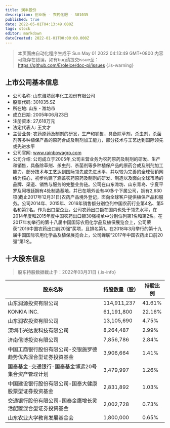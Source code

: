 ```yaml
---
title: 润丰股份
description: 创业板 - 农药化肥 - 301035
published: true
date: 2022-05-01T04:13:49.000Z
tags: stock
editor: markdown
dateCreated: 2022-01-01T00:00:00.000Z
---
```


> 本页面由自动化程序生成于 Sun May 01 2022 04:13:49 GMT+0800
> 内容可能存在错误，如有bug请提交issue至：https://github.com/Eroleice/doc-pi/issues
{.is-warning}

## 上市公司基本信息
- 公司名称: 山东潍坊润丰化工股份有限公司
- 股票代码: 301035.SZ
- 所在地: 山东 - 潍坊市
- 成立日期: 2005年06月23日
- 注册资本: 27,618万元
- 法定代表人: 王文才
- 主营业务: 农药原药及制剂的研发，生产和销售，具备除草剂，杀虫剂，杀菌剂等多种植保产品的原药合成及制剂加工能力，部分技术与工艺达到国际领先或先进水平
- 公司官网: www.rainbowagro.com
- 公司介绍: 公司成立于2005年,公司主营业务为农药原药及制剂的研发、生产和销售，具备除草剂、杀虫剂、杀菌剂等多种植保产品的原药合成及制剂加工能力，部分技术与工艺达到国际领先或先进水平，并以较为完善的全球营销网络为核心，初步构建了涵盖农药原药及制剂的研发、制造以及面向全球市场的品牌、渠道、销售与服务的完整业务链。公司在山东潍坊、山东青岛、宁夏平罗及阿根廷拥有4处制造基地，并已在境外设有40多个下属公司，拥有2,630项(截止2017年12月31日)农药产品境外登记，面向全球客户提供植保产品和服务。公司2014年、2015年、2016年销售额分别位列中国农药行业第4名、第5名和第2名。作为出口型企业，公司农药出口额在国内也处于领先水平，在2014年度和2015年度中国农药出口额30强榜单中分别位列第1名和第2名。在2017年初举行的第十八届中国国际农用化学品及植保展览会上，公司荣获“2016中国农药出口前20强”奖项，且排名第1。在2018年3月举行的第十九届中国国际农用化学品及植保展览会上，公司蝉联“2017年中国农药出口前20强”第1名。


## 十大股东信息
> 股东持股数据截止于：2022年03月31日
{.is-info}

| 股东名称 | 持股数量（股） | 持股比例 |
| --- | --- | --- |
| 山东润源投资有限公司 | 114,911,237 | 41.61% |
| KONKIA INC. | 61,191,800 | 22.16% |
| 山东润农投资有限公司 | 13,105,690 | 4.75% |
| 深圳市兴达发科技有限公司 | 8,264,487 | 2.99% |
| 济南信博投资有限公司 | 7,856,786 | 2.84% |
| 中国工商银行股份有限公司-交银施罗德趋势优先混合型证券投资基金 | 3,906,664 | 1.41% |
| 国泰基金-交通银行-国泰基金博远20号集合资产管理计划 | 3,479,997 | 1.26% |
| 中国建设银行股份有限公司-国泰大健康股票型证券投资基金 | 2,831,892 | 1.03% |
| 交通银行股份有限公司-国泰金鹰增长灵活配置混合型证券投资基金 | 2,002,728 | 0.73% |
| 山东农业大学教育发展基金会 | 1,800,000 | 0.65% |




